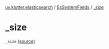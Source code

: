 [uy.klutter.elasticsearch](../index.md) / [EsSystemFields](index.md) / [_size](.)


# _size

`_size` [(source)](https://github.com/kohesive/klutter/blob/master/elasticsearch-jdk7/src/main/kotlin/uy/klutter/elasticsearch/Mappings.kt#L11)


